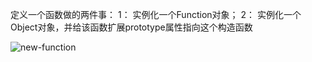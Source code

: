 定义一个函数做的两件事：
1： 实例化一个Function对象；
2： 实例化一个Object对象，并给该函数扩展prototype属性指向这个构造函数

![new-function](D:\personal_files\md\知识整理\js\img\new-function.png)